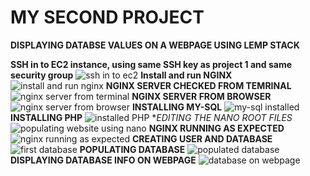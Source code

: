# MY SECOND PROJECT 

**DISPLAYING DATABSE VALUES ON A WEBPAGE USING LEMP STACK**

**SSH in to EC2 instance, using same SSH key as project 1 and same security group**
![ssh in to ec2](https://user-images.githubusercontent.com/85685078/236643125-81cd5375-7fe0-401a-9bbf-5580f009f05e.png)
**Install and run NGINX**
![install and run nginx](https://user-images.githubusercontent.com/85685078/236643130-61414272-2aca-427d-b2bd-660c3f8ba87c.png)
**NGINX SERVER CHECKED FROM TEMRINAL**
![nginx server from terminal](https://user-images.githubusercontent.com/85685078/236643133-efaa4c09-46a9-44be-99a5-f463353aee9d.png)
**NGINX SERVER FROM BROWSER**
![nginx server from browser](https://user-images.githubusercontent.com/85685078/236643140-63802fc3-34cc-4977-bde1-8161ac841cd3.png)
**INSTALLING MY-SQL**
![my-sql installed](https://user-images.githubusercontent.com/85685078/236643144-ed078394-6b93-491e-a216-e81d8f4baecb.png)
**INSTALLING PHP**
![installed PHP](https://user-images.githubusercontent.com/85685078/236643146-191573db-9d6b-4850-9ed4-bc1997b8d063.png)
**EDITING THE NANO ROOT FILES*
![populating website using nano](https://user-images.githubusercontent.com/85685078/236643149-4d92bd1d-11fe-43e3-a612-d47970c968bf.png)
**NGINX RUNNING AS EXPECTED**
![nginx running as expected](https://user-images.githubusercontent.com/85685078/236643158-37965dd3-dd14-49ec-a053-68e2c91142cd.png)
**CREATING USER AND DATABASE**
![first database](https://user-images.githubusercontent.com/85685078/236643164-e91ee397-1260-4bed-b92f-63b06da4348c.png)
**POPULATING DATABASE**
![populated database](https://user-images.githubusercontent.com/85685078/236643165-9c57c286-bb3d-42b2-97f9-eca1341d683d.png)
**DISPLAYING DATABASE INFO ON WEBPAGE**
![database on webpage](https://user-images.githubusercontent.com/85685078/236643166-f0b89876-6de8-47a6-8564-f401af0bb036.png)

